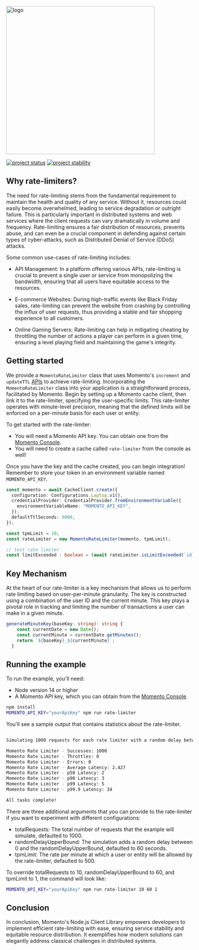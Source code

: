 <head>
  <meta name="Momento Node.js Client Library Documentation" content="Node.js client software development kit for Momento Cache">
</head>
<img src="https://docs.momentohq.com/img/logo.svg" alt="logo" width="400"/>

[![project status](https://momentohq.github.io/standards-and-practices/badges/project-status-official.svg)](https://github.com/momentohq/standards-and-practices/blob/main/docs/momento-on-github.md)
[![project stability](https://momentohq.github.io/standards-and-practices/badges/project-stability-stable.svg)](https://github.com/momentohq/standards-and-practices/blob/main/docs/momento-on-github.md)

## Why rate-limiters?

The need for rate-limiting stems from the fundamental requirement to maintain the health and quality of any service. Without it, resources could easily become overwhelmed, leading to service degradation or outright failure. This is particularly important in distributed systems and web services where the client requests can vary dramatically in volume and frequency. Rate-limiting ensures a fair distribution of resources, prevents abuse, and can even be a crucial component in defending against certain types of cyber-attacks, such as Distributed Denial of Service (DDoS) attacks.

Some common use-cases of rate-limiting includes:

- API Management: In a platform offering various APIs, rate-limiting is crucial to prevent a single user or service from monopolizing the bandwidth, ensuring that all users have equitable access to the resources.

- E-commerce Websites: During high-traffic events like Black Friday sales, rate-limiting can prevent the website from crashing by controlling the influx of user requests, thus providing a stable and fair shopping experience to all customers.

- Online Gaming Servers: Rate-limiting can help in mitigating cheating by throttling the number of actions a player can perform in a given time, ensuring a level playing field and maintaining the game's integrity.

## Getting started

We provide a `MomentoRateLimiter` class that uses Momento's `increment` and `updateTTL` [APIs](https://docs.momentohq.com/cache/develop/api-reference) to achieve rate-limiting.
Incorporating the `MomentoRateLimiter` class into your application is a straightforward process, facilitated by Momento. Begin by setting up a Momento cache client, then link it to the rate-limiter, specifying the user-specific limits. This rate-limiter operates with minute-level precision, meaning that the defined limits will be enforced on a per-minute basis for each user or entity.

To get started with the rate-limiter:
- You will need a Momento API key. You can obtain one from the [Momento Console](https://console.gomomento.com).
- You will need to create a cache called `rate-limiter` from the console as well!

Once you have the key and the cache created, you can begin integration! Remember to store your token in an environment variable named `MOMENTO_API_KEY`.

```typescript
const momento = await CacheClient.create({
  configuration: Configurations.Laptop.v1(),
  credentialProvider: CredentialProvider.fromEnvironmentVariable({
    environmentVariableName: "MOMENTO_API_KEY",
  }),
  defaultTtlSeconds: 6000,
});

const tpmLimit = 10;
const rateLimiter = new MomentoRateLimiter(momento, tpmLimit);

// test rate limiter
const limitExceeded : boolean = (await rateLimiter.isLimitExceeded(`id`));
```

## Key Mechanism

At the heart of our rate-limiter is a key mechanism that allows us to perform rate limiting based on user-per-minute granularity. The key is constructed using a combination of the user ID and the current minute. This key plays a pivotal role in tracking and limiting the number of transactions a user can make in a given minute.

```typescript
generateMinuteKey(baseKey: string): string {
    const currentDate = new Date();
    const currentMinute = currentDate.getMinutes();
    return `${baseKey}_${currentMinute}`;
  }
```

## Running the example

To run the example, you'll need:

- Node version 14 or higher
- A Momento API key, which you can obtain from the [Momento Console](https://console.gomomento.com).

```bash
npm install
MOMENTO_API_KEY="yourApiKey" npm run rate-limiter
```

You'll see a sample output that contains statistics about the rate-limiter.

```bash

Simulating 1000 requests for each rate limiter with a random delay between requests upto a max of 60000 milliseconds.

Momento Rate Limiter - Successes: 1000
Momento Rate Limiter - Throttles: 0
Momento Rate Limiter - Errors: 0
Momento Rate Limiter - Average Latency: 2.427
Momento Rate Limiter - p50 Latency: 2
Momento Rate Limiter - p90 Latency: 3
Momento Rate Limiter - p99 Latency: 5
Momento Rate Limiter - p99.9 Latency: 34

All tasks complete!

```

There are three additional arguments that you can provide to the rate-limiter if you want to experiment with different configurations:

- totalRequests: The total number of requests that the example will simulate, defaulted to 1000.
- randomDelayUpperBound: The simulation adds a random delay between 0 and the randomDelayUpperBound, defaulted to 60 seconds.
- tpmLimit: The rate per minute at which a user or entity will be allowed by the rate-limiter, defaulted to 500.

To override totalRequests to 10, randomDelayUpperBound to 60, and tpmLimit to 1, the command will look like:

```bash
MOMENTO_API_KEY="yourApiKey" npm run rate-limiter 10 60 1
```

## Conclusion

In conclusion, Momento's Node.js Client Library empowers developers to implement efficient rate-limiting with ease, ensuring service stability and equitable resource distribution. It exemplifies how modern solutions can elegantly address classical challenges in distributed systems.

